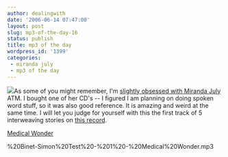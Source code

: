 ```yaml
---
author: dealingwith
date: '2006-06-14 07:47:00'
layout: post
slug: mp3-of-the-day-16
status: publish
title: mp3 of the day
wordpress_id: '1399'
categories:
 - miranda july
 - mp3 of the day
---
```


[![][1]][2]As some of you might remember, I'm [slightly obsessed with Miranda
July][3] ATM. I bought one of her CD's -- I figured I am planning on doing
spoken word stuff, so it was also good reference. It is amazing and weird at
the same time. I will let you judge for yourself with this the first track of
5 interweaving stories on [this record][2].

[Medical Wonder][4]

   [1]: http://images.amazon.com/images/P/B0000064AD.01._SCTHUMBZZZ_.jpg

   [2]: http://www.amazon.com/gp/product/B0000064AD/sr=8-4/qid=1150289047/ref=pd_bbs_4/104-6781323-7043960?%5Fencoding=UTF8

   [3]: http://dealingwith.livejournal.com/354682.html

   [4]:
http://iaspiretonothing.com/daniel/blog/files/2006/06/Miranda%20July%20-%20The
%20Binet-Simon%20Test%20-%201%20-%20Medical%20Wonder.mp3

